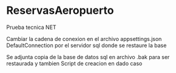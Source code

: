 # ReservasAeropuerto
Prueba tecnica NET

Cambiar la cadena de conexion en el archivo appsettings.json
DefaultConnection por el servidor sql donde se restaure la base

Se adjunta copia de la base de datos sql en archivo .bak para ser restaurada y tambien Script de creacion en dado caso
